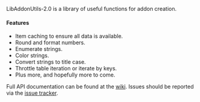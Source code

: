 LibAddonUtils-2.0 is a library of useful functions for addon creation.

#### **Features**

-   Item caching to ensure all data is available.
-   Round and format numbers.
-   Enumerate strings.
-   Color strings.
-   Convert strings to title case.
-   Throttle table iteration or iterate by keys.
-   Plus more, and hopefully more to come.

Full API documentation can be found at the [wiki](https://github.com/nikkisaurus/LibAddonUtils-2.0/wiki). Issues should be reported via the [issue tracker](https://github.com/nikkisaurus/LibAddonUtils-2.0/issues).
